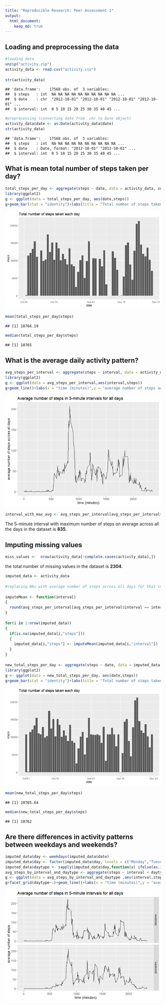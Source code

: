 ```yaml
---
title: "Reproducible Research: Peer Assessment 1"
output: 
  html_document:
    keep_md: true
---
```



## Loading and preprocessing the data


```r
#loading data
unzip("activity.zip")
activity_data <- read.csv("activity.csv")

str(activity_data)
```

```
## 'data.frame':	17568 obs. of  3 variables:
##  $ steps   : int  NA NA NA NA NA NA NA NA NA NA ...
##  $ date    : chr  "2012-10-01" "2012-10-01" "2012-10-01" "2012-10-01" ...
##  $ interval: int  0 5 10 15 20 25 30 35 40 45 ...
```

```r
#preprocessing (converting date from  chr to Date object)
activity_data$date <- as.Date(activity_data$date)
str(activity_data)
```

```
## 'data.frame':	17568 obs. of  3 variables:
##  $ steps   : int  NA NA NA NA NA NA NA NA NA NA ...
##  $ date    : Date, format: "2012-10-01" "2012-10-01" ...
##  $ interval: int  0 5 10 15 20 25 30 35 40 45 ...
```


## What is mean total number of steps taken per day?


```r
total_steps_per_day <- aggregate(steps ~ date, data = activity_data, sum, na.rm = TRUE)
library(ggplot2)
g <- ggplot(data = total_steps_per_day, aes(date,steps))
g+geom_bar(stat = "identity")+labs(title = "Total number of steps taken each day")
```

![](PA1_template_files/figure-html/unnamed-chunk-2-1.png)<!-- -->

```r
mean(total_steps_per_day$steps)
```

```
## [1] 10766.19
```

```r
median(total_steps_per_day$steps)
```

```
## [1] 10765
```

## What is the average daily activity pattern?


```r
avg_steps_per_interval <- aggregate(steps ~ interval, data = activity_data, mean, na.rm = TRUE)
library(ggplot2)
g <- ggplot(data = avg_steps_per_interval,aes(interval,steps))
g+geom_line()+labs(x = "time (minutes)",y = "average number of steps across all days",title = "Average number of steps in 5-minute intervals for all days")
```

![](PA1_template_files/figure-html/unnamed-chunk-3-1.png)<!-- -->

```r
interval_with_max_avg <- avg_steps_per_interval[avg_steps_per_interval$steps == max(avg_steps_per_interval$steps), "interval"] 
```

The 5-minute interval with maximum number of steps on average across all the days in the dataset is **835**.

## Imputing missing values


```r
miss_values <-  nrow(activity_data[!complete.cases(activity_data),]) 
```

the total number of missing values in the dataset is **2304**.


```r
imputed_data <- activity_data

#replacing NAs with average number of steps across all days for that interval

imputeMean <- function(interval)
{
  round(avg_steps_per_interval[avg_steps_per_interval$interval == interval,"steps"])
}

for(i in 1:nrow(imputed_data))
{
  if(is.na(imputed_data[i,"steps"]))
  {
    imputed_data[i,"steps"] <- imputeMean(imputed_data[i,"interval"])
  }
}

new_total_steps_per_day <- aggregate(steps ~ date, data = imputed_data, sum, na.rm = TRUE)
library(ggplot2)
g <- ggplot(data = new_total_steps_per_day, aes(date,steps))
g+geom_bar(stat = "identity")+labs(title = "Total number of steps taken each day")
```

![](PA1_template_files/figure-html/unnamed-chunk-5-1.png)<!-- -->

```r
mean(new_total_steps_per_day$steps)
```

```
## [1] 10765.64
```

```r
median(new_total_steps_per_day$steps)
```

```
## [1] 10762
```


## Are there differences in activity patterns between weekdays and weekends?


```r
imputed_data$day <- weekdays(imputed_data$date) 
imputed_data$day <- factor(imputed_data$day, levels = c("Monday","Tuesday","Wednesday","Thursday","Friday","Saturday","Sunday"))
imputed_data$daytype <- sapply(imputed_data$day,function(x) ifelse(as.integer(x)>4,"weekend","weekday"))
avg_steps_by_interval_and_daytype <- aggregate(steps ~ interval + daytype, data = imputed_data, mean, na.rm = TRUE)
g <- ggplot(data = avg_steps_by_interval_and_daytype ,aes(interval,steps))
g+facet_grid(daytype~.)+geom_line()+labs(x = "time (minutes)",y = "average number of steps",title = "Average number of steps in 5-minute intervals for all days")
```

![](PA1_template_files/figure-html/unnamed-chunk-6-1.png)<!-- -->
